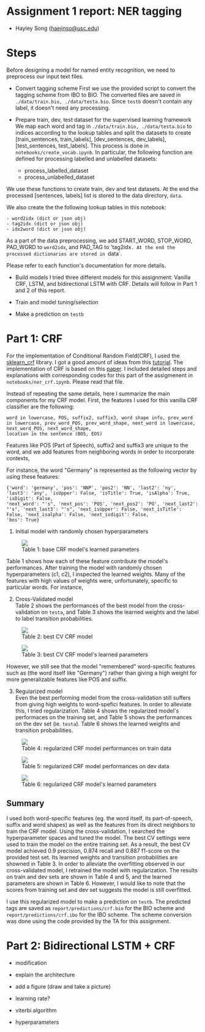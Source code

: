 # Assignment 1 report: NER tagging
- Hayley Song (haejinso@usc.edu)

# Steps
Before designing a model for named entity recognition, we need to preprocess our input text files.

- Convert tagging scheme
First we use the provided script to convert the tagging scheme from IBO to BIO.
The converted files are saved in `./data/train.bio, ./data/testa.bio`. Since `testb` doesn't
contain any label, it doesn't need any processing.  

- Prepare train, dev, test dataset for the supervised learning framework
We map each word and tag in `./data/train.bio, ./data/testa.bio` to indices according to the lookup
tables and split the datasets to create [train_sentences, train_labels], [dev_sentences, dev_labels], 
[test_sentences, test_labels]. This process is done in `notebooks/create_vocab.ipynb`. 
In particular, the following function are defined for processing labelled and unlabelled datasets:

    - process_labelled_dataset
    - process_unlabelled_dataset

We use these functions to create train, dev and test datasets. At the end the processed 
[sentences, labels] list is stored to the data directory, `data`.

We also create the the following lookup tables in this notebook:

    - word2idx (dict or json obj)
    - tag2idx (dict or json obj)
    - idx2word (dict or json obj)
    
As a part of the data preprocessing, we add START_WORD, STOP_WORD, PAD_WORD to `word2idx`, and 
PAD_TAG to 'tag2idx`. At the end the processed dictionaries are stored in `data`.

Please refer to each function's documentation for more details.

- Build models
I tried three different models for this assignment: Vanilla CRF, LSTM, and bidirectional LSTM with CRF.
Details will follow in Part 1 and 2 of this report.

- Train and model tuning/selection

- Make a prediction on `testb`


# Part 1: CRF
For the implementation of Conditional Random Field(CRF), I used the [sklearn_crf]() library. 
I got a good amount of ideas from this [tutorial](). The implementation of CRF is based on this [paper]().
I included detailed steps and explanations with corresponding codes for this part of the assigmenent in
`notebooks/ner_crf.ipynb`. Please read that file.

Instead of repeating the same details, here I summarize the main components for my CRF model.
First, the features I used for this vanilla CRF classifier are the following:

    word in lowercase, POS, suffix2, suffix3, word shape info, prev_word in lowercase, prev_word_POS, prev_word_shape, next_word in lowercase, next_word_POS, next_word_shape,
    location in the sentence (BOS, EOS)
    
Features like POS (Part of Speech), suffix2 and suffix3 are unique to the word, and we add features from neighboring
words in order to incorporate contexts,

For instance, the word "Germany" is represented as the following vector by using these features:
    
    {'word': 'germany', 'pos': 'NNP', 'pos2': 'NN', 'last2': 'ny', 'last3': 'any', 'isUpper': False, 'isTitle': True, 'isAlpha': True, 'isDigit': False, 
    'next_word': "'s", 'next_pos': 'POS', 'next_pos2': 'PO', 'next_last2': "'s", 'next_last3': "'s", 'next_isUpper': False, 'next_isTitle': False, 'next_isalpha': False, 'next_isdigit': False, 
    'bos': True}


1. Initial model with randomly chosen hyperparameters
<figure>
    <img src= 'images/crf1_weights.png' />
    <figcaption> Table 1: base CRF model's learned parameters</figcaption>    
</figure>

Table 1 shows how each of these feature contribute the model's performances.
After training the model with randomly chosen hyperparameters (c1, c2), I inspected the learned weights.
Many of the features with high values of weights were, unfortunately, specific to particular words. For instance,


2. Cross-Validated model  
Table 2 shows the performances of the best model from the cross-validation on `testa`, and Table 3
shows the learned weights and the label to label transition
probabilities.  

<figure>
    <img src= 'images/best_crf_performances.png' />
    <figcaption> Table 2: best CV CRF model</figcaption>    
</figure>

<figure>
    <img src= 'images/best_crf_weights.png' />
    <figcaption> Table 3: best CV CRF model's learned parameters</figcaption>    
</figure>

However, we still see that the model "remembered" word-specific features such as (the word itself like "Germany")
rather than giving a high weight for more generalizable features like POS and suffix.  

3. Regularized model  
Even the best performing model from the cross-validation still suffers from giving high weights to word-spefici features.
In order to alleviate this, I tried regularization. Table 4 shows the regularized model's performaces on the training set, and 
Table 5 shows the performances on the dev set (ie. `testa`). Table 6 shows the learned weights and transition probabilities.


<figure>
    <img src= 'images/crf_reg_train_performances.png' />
    <figcaption> Table 4: regularized CRF model performances on train data</figcaption>    
</figure>

<figure>
    <img src= 'images/crf_reg_dev_performances.png' />
    <figcaption> Table 5: regularized CRF model performances on dev data</figcaption>    
</figure>

<figure>
    <img src= 'images/crf_reg_weights.png' />
    <figcaption> Table 6: regularized CRF model's learned parameters</figcaption>    
</figure>



## Summary
I used both word-specific features (eg. the word itself, its part-of-speech, suffix and word shapes) as well
as the features from its direct neighbors to train the CRF model.  Using the cross-validation, I searched the 
hyperparameter spaces and tuned the model.  The best CV settings were used to train the model on the entire 
training set.  As a result, the best CV model achieved 0.9 precision, 0.874 recall and 0.887 f1-score on the
provided test set.  Its learned weights and transition probabilities are showned in Table 3. In order to alleviate
the overfitting observed in our cross-validated model, I retrained the model with regularization.  The results on
train and dev sets are shown in Table 4 and 5, and the learned parameters are shown in Table 6.  However, I would
like to note that the scores from training set and dev set suggests the model is still overfitted. 

I use this regularized model to make a prediction on `testb`.  The predicted tags are saved as 
`report/predictions/crf.bio` for the BIO scheme and `report/predictions/crf.ibo` for the IBO scheme.  The scheme conversion 
was done using the code provided by the TA for this assignment. 

# Part 2: Bidirectional LSTM + CRF
- modification
- explain the architecture
- add a figure (draw and take a picture)
- learning rate?

- viterbi algorithm
- hyperparameters



